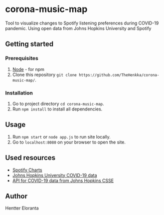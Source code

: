 # corona-music-map

Tool to visualize changes to Spotify listening preferences during COVID-19 pandemic. Using open data from Johns Hopkins University and Spotify

## Getting started

### Prerequisites
  
  1. [Node](https://nodejs.org/) - for npm
  2. Clone this repository `git clone https://github.com/TheHenkka/corona-music-map/`.

  ### Installation

  1. Go to project directory `cd corona-music-map`.
  2. Run `npm install` to install all dependencies.

  ## Usage

  1. Run `npm start` or `node app.js` to run site locally.
  2. Go to `localhost:8080` on your browser to open the site.
  

  ## Used resources

- [Spotify Charts](https://spotifycharts.com/regional)
- [Johns Hopkins University COVID-19 data](https://github.com/CSSEGISandData/COVID-19)
- [API for COVID-19 data from Johns Hopkins CSSE](https://covid19api.com/)

## Author
Hentter Eloranta